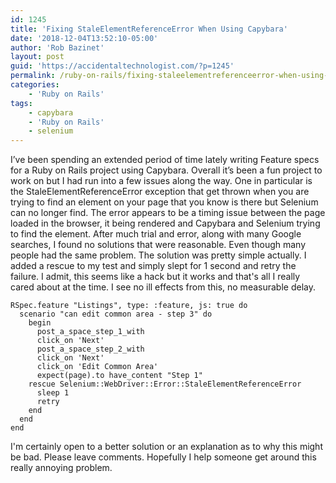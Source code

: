 ```yaml
---
id: 1245
title: 'Fixing StaleElementReferenceError When Using Capybara'
date: '2018-12-04T13:52:10-05:00'
author: 'Rob Bazinet'
layout: post
guid: 'https://accidentaltechnologist.com/?p=1245'
permalink: /ruby-on-rails/fixing-staleelementreferenceerror-when-using-capybara/
categories:
    - 'Ruby on Rails'
tags:
    - capybara
    - 'Ruby on Rails'
    - selenium
---
```


I’ve been spending an extended period of time lately writing Feature specs for a Ruby on Rails project using Capybara. Overall it’s been a fun project to work on but I had run into a few issues along the way. One in particular is the StaleElementReferenceError exception that get thrown when you are trying to find an element on your page that you know is there but Selenium can no longer find. The error appears to be a timing issue between the page loaded in the browser, it being rendered and Capybara and Selenium trying to find the element. After much trial and error, along with many Google searches, I found no solutions that were reasonable. Even though many people had the same problem. The solution was pretty simple actually. I added a rescue to my test and simply slept for 1 second and retry the failure. I admit, this seems like a hack but it works and that's all I really cared about at the time. I see no ill effects from this, no measurable delay.

```
RSpec.feature "Listings", type: :feature, js: true do
  scenario "can edit common area - step 3" do
    begin
      post_a_space_step_1_with
      click_on 'Next'
      post_a_space_step_2_with
      click_on 'Next'
      click_on 'Edit Common Area'
      expect(page).to have_content "Step 1"
    rescue Selenium::WebDriver::Error::StaleElementReferenceError
      sleep 1
      retry
    end
  end
end
```

 I'm certainly open to a better solution or an explanation as to why this might be bad. Please leave comments. Hopefully I help someone get around this really annoying problem.